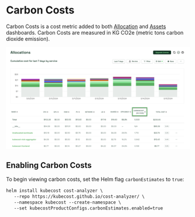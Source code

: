# Carbon Costs

Carbon Costs is a cost metric added to both [Allocation](/using-kubecost/navigating-the-kubecost-ui/cost-allocation/README.md) and [Assets](/using-kubecost/navigating-the-kubecost-ui/assets.md) dashboards. Carbon Costs are measured in KG CO2e (metric tons carbon dioxide emission).

![Carbon Costs column](images/carboncosts.png)

## Enabling Carbon Costs

To begin viewing carbon costs, set the Helm flag `carbonEstimates` to `true`:

```
helm install kubecost cost-analyzer \
   --repo https://kubecost.github.io/cost-analyzer/ \
   --namespace kubecost --create-namespace \
   --set kubecostProductConfigs.carbonEstimates.enabled=true
```